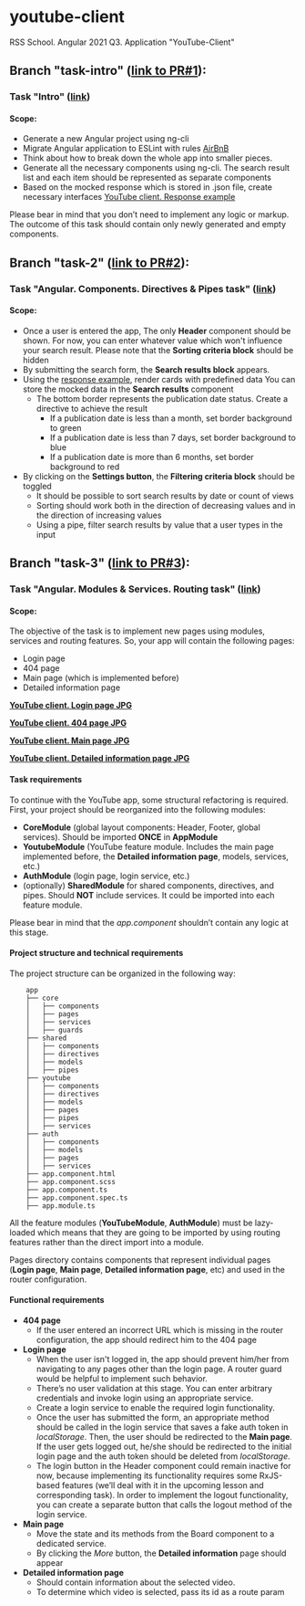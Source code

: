# youtube-client
RSS School. Angular 2021 Q3. Application "YouTube-Client"

## Branch "task-intro" ([link to PR#1](https://github.com/Musmen/youtube-client/pull/1)): 
### Task "Intro" ([link](https://github.com/rolling-scopes-school/tasks/blob/master/tasks/angular/intro.md))

#### Scope:
- Generate a new Angular project using ng-cli
- Migrate Angular application to ESLint with rules [AirBnB](https://github.com/airbnb/javascript)
- Think about how to break down the whole app into smaller pieces.
- Generate all the necessary components using ng-cli. The search result list and each item should be represented as separate components
- Based on the mocked response which is stored in .json file, create necessary interfaces
[YouTube client. Response example](https://github.com/rolling-scopes-school/tasks/blob/master/tasks/angular/response.json)

Please bear in mind that you don’t need to implement any logic or markup. The outcome of this task should contain only newly generated and empty components.

## Branch "task-2" ([link to PR#2](https://github.com/Musmen/youtube-client/pull/2)): 
### Task "Angular. Components. Directives & Pipes task" ([link](https://github.com/rolling-scopes-school/tasks/blob/master/tasks/angular/components-directives-pipes.md))

#### Scope:
- Once a user is entered the app, The only **Header** component should be shown.
For now, you can enter whatever value which won't influence your search result.
Please note that the **Sorting criteria block** should be hidden
- By submitting the search form, the **Search results block** appears.
- Using the [response example](https://github.com/rolling-scopes-school/tasks/blob/master/tasks/angular/response.json), render cards with predefined data
    You can store the mocked data in the **Search results** component
    - The bottom border represents the publication date status. Create a directive to achieve the result
        - If a publication date is less than a month, set border background to green
        - If a publication date is less than 7 days, set border background to blue
        - If a publication date is more than 6 months, set border background to red
- By clicking on the **Settings button**, the **Filtering criteria block** should be toggled
    - It should be possible to sort search results by date or count of views
    - Sorting should work both in the direction of decreasing values and in the direction of increasing values
    - Using a pipe, filter search results by value that a user types in the input

## Branch "task-3" ([link to PR#3](https://github.com/Musmen/youtube-client/pull/3)): 
### Task "Angular. Modules & Services. Routing task" ([link](https://github.com/rolling-scopes-school/tasks/blob/master/tasks/angular/modules-services-routing.md))

#### Scope:
The objective of the task is to implement new pages using modules, services and routing features. So, your app will contain the following pages:
- Login page
- 404 page
- Main page (which is implemented before)
- Detailed information page

**[YouTube client. Login page JPG](https://github.com/rolling-scopes-school/tasks/blob/master/tasks/angular/login.jpg)**

**[YouTube client. 404 page JPG](https://github.com/rolling-scopes-school/tasks/blob/master/tasks/angular/404.jpg)**

**[YouTube client. Main page JPG](https://github.com/rolling-scopes-school/tasks/blob/master/tasks/angular/main.jpg)**

**[YouTube client. Detailed information page JPG](https://github.com/rolling-scopes-school/tasks/blob/master/tasks/angular/details-page.jpg)**

#### Task requirements
To continue with the YouTube app, some structural refactoring is required.
First, your project should be reorganized into the following modules:
- **CoreModule** (global layout components: Header, Footer, global services). Should be imported **ONCE** in **AppModule**
- **YoutubeModule** (YouTube feature module. Includes the main page implemented before, the **Detailed information page**, models, services, etc.)
- **AuthModule** (login page, login service, etc.)
- (optionally) **SharedModule** for shared components, directives, and pipes. Should **NOT** include services. It could be imported into each feature module.

Please bear in mind that the *app.component* shouldn’t contain any logic at this stage.

#### Project structure and technical requirements
The project structure can be organized in the following way:

```
    app
    ├── core                
    │   ├── components
    │   ├── pages
    │   ├── services
    │   ├── guards
    ├── shared
    │   ├── components
    │   ├── directives
    │   ├── models
    │   ├── pipes
    ├── youtube
    │   ├── components
    │   ├── directives
    │   ├── models
    │   ├── pages
    │   ├── pipes
    │   ├── services
    ├── auth
    │   ├── components
    │   ├── models
    │   ├── pages
    │   ├── services
    ├── app.component.html
    ├── app.component.scss
    ├── app.component.ts
    ├── app.component.spec.ts
    ├── app.module.ts
```

All the feature modules (**YouTubeModule**, **AuthModule**) must be lazy-loaded which means that they are going to be imported by using routing features rather than the direct import into a module.
 
Pages directory contains components that represent individual pages (**Login page**, **Main page**, **Detailed information page**, etc) and used in the router configuration.

#### Functional requirements
- **404 page**
    - If the user entered an incorrect URL which is missing in the router configuration, the app should redirect him to the 404 page
- **Login page**
    - When the user isn't logged in, the app should prevent him/her from navigating to any pages other than the login page. A router guard would be helpful to implement such behavior.
    - There’s no user validation at this stage. You can enter arbitrary credentials and invoke login using an appropriate service.
    - Create a login service to enable the required login functionality.
    - Once the user has submitted the form, an appropriate method should be called in the login service that saves a fake auth token in *localStorage*. Then, the user should be redirected to the **Main page**. If the user gets logged out, he/she should be redirected to the initial login page and the auth token should be deleted from *localStorage*.
    - The login button in the Header component could remain inactive for now, because implementing its functionality requires some RxJS-based features (we’ll deal with it in the upcoming lesson and corresponding task). In order to implement the logout functionality, you can create a separate button that calls the logout method of the login service.
- **Main page**
    - Move the state and its methods from the Board component to a dedicated service.
    - By clicking the *More* button, the **Detailed information** page should appear
- **Detailed information page**
    - Should contain information about the selected video.
    - To determine which video is selected, pass its id as a route param